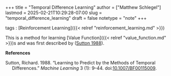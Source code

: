 +++
title = "Temporal Difference Learning"
author = ["Matthew Schlegel"]
lastmod = 2025-02-21T10:29:28-07:00
slug = "temporal_difference_learning"
draft = false
notetype = "note"
+++

tags
: [Reinforcement Learning]({{< relref "reinforcement_learning.md" >}})

This is a method for learning [Value Function]({{< relref "value_function.md" >}})s and was first described by (<a href="#citeproc_bib_item_1">Sutton 1988</a>).

**References**



<style>.csl-entry{text-indent: -1.5em; margin-left: 1.5em;}</style><div class="csl-bib-body">
  <div class="csl-entry"><a id="citeproc_bib_item_1"></a>Sutton, Richard. 1988. “Learning to Predict by the Methods of Temporal Differences.” <i>Machine Learning</i> 3 (1): 9–44. doi:<a href="https://doi.org/10.1007/BF00115009">10.1007/BF00115009</a>.</div>
</div>
